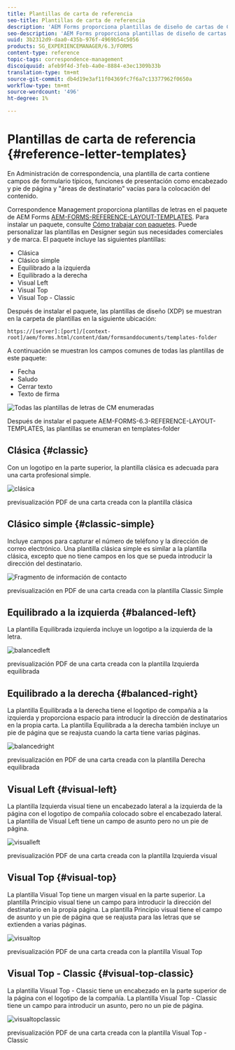 ```yaml
---
title: Plantillas de carta de referencia
seo-title: Plantillas de carta de referencia
description: 'AEM Forms proporciona plantillas de diseño de cartas de Correspondence Management que puede utilizar para crear cartas rápidamente. '
seo-description: 'AEM Forms proporciona plantillas de diseño de cartas de Correspondence Management que puede utilizar para crear cartas rápidamente. '
uuid: 3b2312d9-daa0-435b-976f-4969b54c5056
products: SG_EXPERIENCEMANAGER/6.3/FORMS
content-type: reference
topic-tags: correspondence-management
discoiquuid: afeb9f4d-3feb-4a0e-8884-e3ec1309b33b
translation-type: tm+mt
source-git-commit: db4d19e3af11f04369fc7f6a7c13377962f0650a
workflow-type: tm+mt
source-wordcount: '496'
ht-degree: 1%

---
```



# Plantillas de carta de referencia {#reference-letter-templates}

En Administración de correspondencia, una plantilla de carta contiene campos de formulario típicos, funciones de presentación como encabezado y pie de página y &quot;áreas de destinatario&quot; vacías para la colocación del contenido.

Correspondence Management proporciona plantillas de letras en el paquete de AEM Forms [AEM-FORMS-REFERENCE-LAYOUT-TEMPLATES](https://www.adobeaemcloud.com/content/marketplace/marketplaceProxy.html?packagePath=/content/companies/public/adobe/packages/cq630/fd/AEM-FORMS-6.3-REFERENCE-LAYOUT-TEMPLATES). Para instalar un paquete, consulte [Cómo trabajar con paquetes](/help/sites-administering/package-manager.md). Puede personalizar las plantillas en Designer según sus necesidades comerciales y de marca. El paquete incluye las siguientes plantillas:

* Clásica
* Clásico simple
* Equilibrado a la izquierda
* Equilibrado a la derecha
* Visual Left
* Visual Top
* Visual Top - Classic

Después de instalar el paquete, las plantillas de diseño (XDP) se muestran en la carpeta de plantillas en la siguiente ubicación:

`https://[server]:[port]/[context-root]/aem/forms.html/content/dam/formsanddocuments/templates-folder`

A continuación se muestran los campos comunes de todas las plantillas de este paquete:

* Fecha
* Saludo
* Cerrar texto
* Texto de firma

![Todas las plantillas de letras de CM enumeradas](assets/templatescorrespondence.png)

Después de instalar el paquete AEM-FORMS-6.3-REFERENCE-LAYOUT-TEMPLATES, las plantillas se enumeran en templates-folder

## Clásica {#classic}

Con un logotipo en la parte superior, la plantilla clásica es adecuada para una carta profesional simple.

![clásica](assets/classic.png)

previsualización PDF de una carta creada con la plantilla clásica

## Clásico simple {#classic-simple}

Incluye campos para capturar el número de teléfono y la dirección de correo electrónico. Una plantilla clásica simple es similar a la plantilla clásica, excepto que no tiene campos en los que se pueda introducir la dirección del destinatario.

![Fragmento de información de contacto](assets/classicsimple.png)

previsualización en PDF de una carta creada con la plantilla Classic Simple

## Equilibrado a la izquierda {#balanced-left}

La plantilla Equilibrada izquierda incluye un logotipo a la izquierda de la letra.

![balancedleft](assets/balancedleft.png)

previsualización PDF de una carta creada con la plantilla Izquierda equilibrada

## Equilibrado a la derecha {#balanced-right}

La plantilla Equilibrada a la derecha tiene el logotipo de compañía a la izquierda y proporciona espacio para introducir la dirección de destinatarios en la propia carta. La plantilla Equilibrada a la derecha también incluye un pie de página que se reajusta cuando la carta tiene varias páginas.

![balancedright](assets/balancedright.png)

previsualización en PDF de una carta creada con la plantilla Derecha equilibrada

## Visual Left {#visual-left}

La plantilla Izquierda visual tiene un encabezado lateral a la izquierda de la página con el logotipo de compañía colocado sobre el encabezado lateral. La plantilla de Visual Left tiene un campo de asunto pero no un pie de página.

![visualleft](assets/visualleft.png)

previsualización PDF de una carta creada con la plantilla Izquierda visual

## Visual Top {#visual-top}

La plantilla Visual Top tiene un margen visual en la parte superior. La plantilla Principio visual tiene un campo para introducir la dirección del destinatario en la propia página. La plantilla Principio visual tiene el campo de asunto y un pie de página que se reajusta para las letras que se extienden a varias páginas.

![visualtop](assets/visualtop.png)

previsualización PDF de una carta creada con la plantilla Visual Top

## Visual Top - Classic {#visual-top-classic}

La plantilla Visual Top - Classic tiene un encabezado en la parte superior de la página con el logotipo de la compañía. La plantilla Visual Top - Classic tiene un campo para introducir un asunto, pero no un pie de página.

![visualtopclassic](assets/visualtopclassic.png)

previsualización PDF de una carta creada con la plantilla Visual Top - Classic

